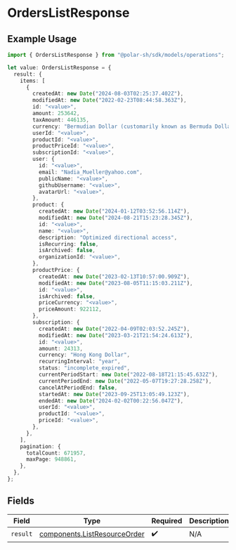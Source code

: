# OrdersListResponse

## Example Usage

```typescript
import { OrdersListResponse } from "@polar-sh/sdk/models/operations";

let value: OrdersListResponse = {
  result: {
    items: [
      {
        createdAt: new Date("2024-08-03T02:25:37.402Z"),
        modifiedAt: new Date("2022-02-23T08:44:58.363Z"),
        id: "<value>",
        amount: 253642,
        taxAmount: 446135,
        currency: "Bermudian Dollar (customarily known as Bermuda Dollar)",
        userId: "<value>",
        productId: "<value>",
        productPriceId: "<value>",
        subscriptionId: "<value>",
        user: {
          id: "<value>",
          email: "Nadia_Mueller@yahoo.com",
          publicName: "<value>",
          githubUsername: "<value>",
          avatarUrl: "<value>",
        },
        product: {
          createdAt: new Date("2024-01-12T03:52:56.114Z"),
          modifiedAt: new Date("2024-08-21T15:23:28.345Z"),
          id: "<value>",
          name: "<value>",
          description: "Optimized directional access",
          isRecurring: false,
          isArchived: false,
          organizationId: "<value>",
        },
        productPrice: {
          createdAt: new Date("2023-02-13T10:57:00.909Z"),
          modifiedAt: new Date("2023-08-05T11:15:03.211Z"),
          id: "<value>",
          isArchived: false,
          priceCurrency: "<value>",
          priceAmount: 922112,
        },
        subscription: {
          createdAt: new Date("2022-04-09T02:03:52.245Z"),
          modifiedAt: new Date("2023-03-21T21:54:24.613Z"),
          id: "<value>",
          amount: 24313,
          currency: "Hong Kong Dollar",
          recurringInterval: "year",
          status: "incomplete_expired",
          currentPeriodStart: new Date("2022-08-18T21:15:45.632Z"),
          currentPeriodEnd: new Date("2022-05-07T19:27:28.258Z"),
          cancelAtPeriodEnd: false,
          startedAt: new Date("2023-09-25T13:05:49.123Z"),
          endedAt: new Date("2024-02-02T00:22:56.047Z"),
          userId: "<value>",
          productId: "<value>",
          priceId: "<value>",
        },
      },
    ],
    pagination: {
      totalCount: 671957,
      maxPage: 948861,
    },
  },
};
```

## Fields

| Field                                                                        | Type                                                                         | Required                                                                     | Description                                                                  |
| ---------------------------------------------------------------------------- | ---------------------------------------------------------------------------- | ---------------------------------------------------------------------------- | ---------------------------------------------------------------------------- |
| `result`                                                                     | [components.ListResourceOrder](../../models/components/listresourceorder.md) | :heavy_check_mark:                                                           | N/A                                                                          |